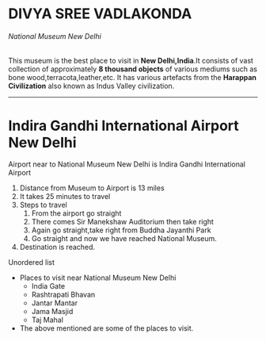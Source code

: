 
# DIVYA SREE VADLAKONDA #

###### National Museum New Delhi ######

<p>

This museum is the best place to visit in **New Delhi,India**.It consists of vast collection of approximately **8 thousand objects** of various mediums such as bone wood,terracota,leather,etc. It has various artefacts from the  **Harappan Civilization**  also known as Indus Valley civilization.

<p>

***
# Indira Gandhi International Airport New Delhi #

Airport near to National Museum New Delhi is Indira Gandhi International Airport
1. Distance from Museum to Airport is 13 miles
2. It takes 25 minutes to travel
3. Steps to travel
    1. From the airport go straight
    2. There comes Sir Manekshaw Auditorium then take right
    3. Again go straight,take right from Buddha Jayanthi Park
    4. Go straight and now we have reached National Museum.
4. Destination is reached.

Unordered list
* Places to visit near National Museum New Delhi
    * India Gate
    * Rashtrapati Bhavan
    * Jantar Mantar
    * Jama Masjid
    * Taj Mahal
* The above mentioned are some of the places to visit.

